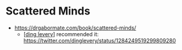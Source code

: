 # Scattered Minds
 - https://drgabormate.com/book/scattered-minds/
     - [[ding levery]] recommended it: https://twitter.com/dinglevery/status/1284249519299809280

[//begin]: # "Autogenerated link references for markdown compatibility"
[ding levery]: ding-levery.md "Ding Levery"
[//end]: # "Autogenerated link references"